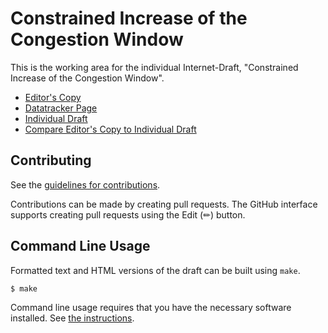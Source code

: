 # Constrained Increase of the Congestion Window

This is the working area for the individual Internet-Draft, "Constrained Increase of the Congestion Window".

* [Editor's Copy](https://mwelzl.github.io/draft-ccwg-constrained-increase/#go.draft-welzl-ccwg-constrained-increase.html)
* [Datatracker Page](https://datatracker.ietf.org/doc/draft-welzl-ccwg-constrained-increase)
* [Individual Draft](https://datatracker.ietf.org/doc/html/draft-welzl-ccwg-constrained-increase)
* [Compare Editor's Copy to Individual Draft](https://mwelzl.github.io/draft-ccwg-constrained-increase/#go.draft-welzl-ccwg-constrained-increase.diff)


## Contributing

See the
[guidelines for contributions](https://github.com/mwelzl/draft-ccwg-constrained-increase/blob/main/CONTRIBUTING.md).

Contributions can be made by creating pull requests.
The GitHub interface supports creating pull requests using the Edit (✏) button.


## Command Line Usage

Formatted text and HTML versions of the draft can be built using `make`.

```sh
$ make
```

Command line usage requires that you have the necessary software installed.  See
[the instructions](https://github.com/martinthomson/i-d-template/blob/main/doc/SETUP.md).


